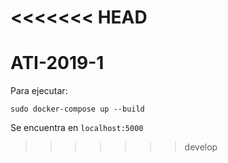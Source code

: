 <<<<<<< HEAD
=======
# ATI-2019-1
Para ejecutar:

`sudo docker-compose up --build`

Se encuentra en `localhost:5000`


>>>>>>> develop
